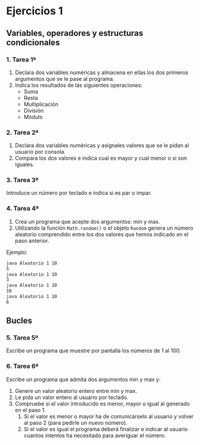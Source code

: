 # Ejercicios 1

## Variables, operadores y estructuras condicionales

### 1. Tarea 1ª

1. Declara dos variables numéricas y almacena en ellas los dos primeros argumentos que se le pase al programa.
2. Indica los resultados de las siguientes operaciones:
   * Suma
   * Resta
   * Multiplicación
   * División
   * Módulo

### 2. Tarea 2ª

1. Declara dos variables numéricas y asígnales valores que se le pidan al usuario por consola.
2. Compara los dos valores e indica cual es mayor y cual menor o si son iguales.

### 3. Tarea 3ª

Introduce un número por teclado e indica si es par o impar.

### 4. Tarea 4ª

1. Crea un programa que acepte dos argumentos: min y max.
2. Utilizando la función `Math.random()` o el objeto `Random` genera un número aleatorio comprendido entre los dos valores que hemos indicado en el paso anterior.

Ejemplo:

```bash
java Aleatorio 1 10
5
java Aleatorio 1 10
3
java Aleatorio 1 10
10
java Aleatorio 1 10
6
```

## Bucles

### 5. Tarea 5ª

Escribe un programa que muestre por pantalla los números de 1 al 100.

### 6. Tarea 6ª

Escribe un programa que admita dos argumentos min y max y:
1. Genere un valor aleatorio entero entre min y max.
2. Le pida un valor entero al usuario por teclado.
3. Compruebe si el valor introducido es menor, mayor o igual al generado en el paso 1.
   1. Si el valor es menor o mayor ha de comunicárselo al usuario y volver al paso 2 (para pedirle un nuevo número).
   2. Si el valor es igual el programa deberá finalizar e indicar al usuario cuantos intentos ha necesitado para averiguar el número.